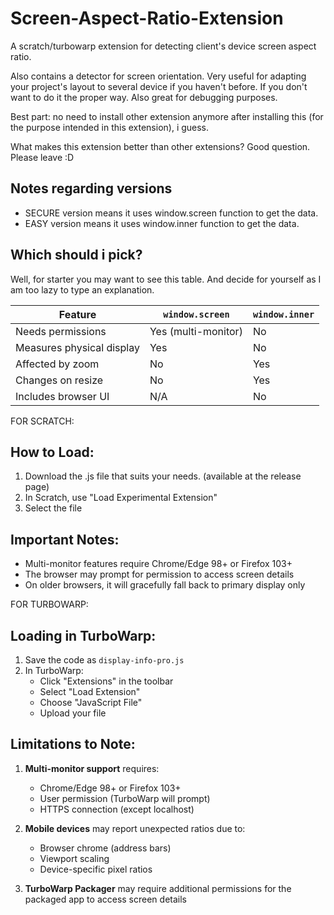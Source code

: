 # Screen-Aspect-Ratio-Extension
A scratch/turbowarp extension for detecting client's device screen aspect ratio.

Also contains a detector for screen orientation. Very useful for adapting your project's layout to several device if you haven't before. If you don't want to do it the proper way. Also great for debugging purposes.

Best part: no need to install other extension anymore after installing this (for the purpose intended in this extension), i guess.

What makes this extension better than other extensions? Good question. Please leave :D

## Notes regarding versions
- SECURE version means it uses window.screen function to get the data.
- EASY version means it uses window.inner function to get the data.

## Which should i pick? 
Well, for starter you may want to see this table. And decide for yourself as I am too lazy to type an explanation.

| Feature              | `window.screen` | `window.inner` |
|----------------------|-----------------|----------------|
| Needs permissions    | Yes (multi-monitor) | No           |
| Measures physical display | Yes       | No           |
| Affected by zoom     | No              | Yes           |
| Changes on resize    | No              | Yes           |
| Includes browser UI  | N/A             | No            |

FOR SCRATCH:
## How to Load:
1. Download the .js file that suits your needs. (available at the release page)
2. In Scratch, use "Load Experimental Extension"
3. Select the file

## Important Notes:
- Multi-monitor features require Chrome/Edge 98+ or Firefox 103+
- The browser may prompt for permission to access screen details
- On older browsers, it will gracefully fall back to primary display only

FOR TURBOWARP:
## Loading in TurboWarp:

1. Save the code as `display-info-pro.js`
2. In TurboWarp:
   - Click "Extensions" in the toolbar
   - Select "Load Extension"
   - Choose "JavaScript File"
   - Upload your file

## Limitations to Note:

1. **Multi-monitor support** requires:
   - Chrome/Edge 98+ or Firefox 103+
   - User permission (TurboWarp will prompt)
   - HTTPS connection (except localhost)

2. **Mobile devices** may report unexpected ratios due to:
   - Browser chrome (address bars)
   - Viewport scaling
   - Device-specific pixel ratios

3. **TurboWarp Packager** may require additional permissions for the packaged app to access screen details
